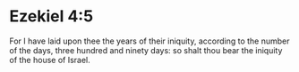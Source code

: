 # Ezekiel 4:5

For I have laid upon thee the years of their iniquity, according to the number of the days, three hundred and ninety days: so shalt thou bear the iniquity of the house of Israel.